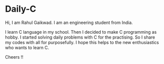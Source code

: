 # Daily-C
Hi,
I am Rahul Gaikwad. I am an engineering student from India. 

I learn C language in my school. Then I decided to make C programming as hobby. I started solving daily problems with C for the practising.
So I share my codes with all for purposefully. I hope this helps to the new enthusiastics who wants to learn C.


Cheers !!
